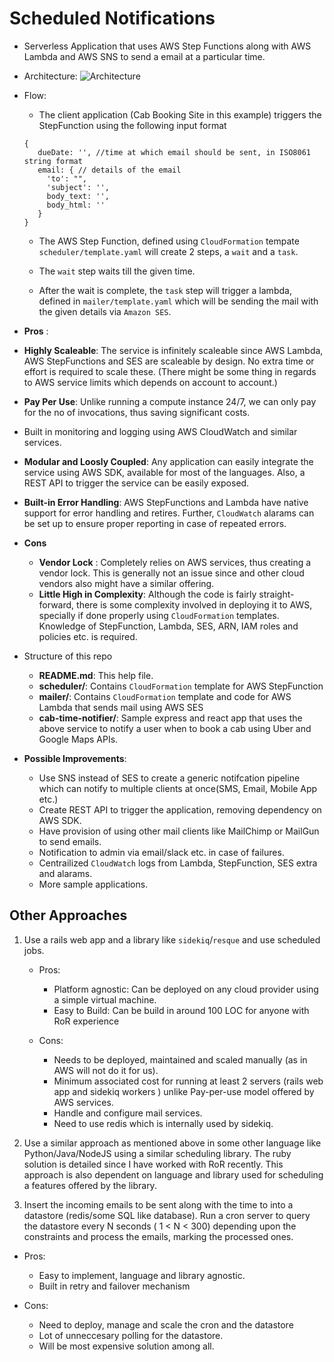 # Scheduled Notifications

- Serverless Application that uses AWS Step Functions along with AWS Lambda and AWS SNS to send a email at a particular time.

- Architecture:
 ![Architecture](https://drive.google.com/file/d/1SUgY4BwDQGmdXe1nogURnJVQRQL4uiGn/view?usp=sharing)

- Flow:
   - The client application (Cab Booking Site in this example) triggers the StepFunction using the following input format
   ```
   {
      dueDate: '', //time at which email should be sent, in ISO8061 string format
      email: { // details of the email
        'to': "",
        'subject': '',
        body_text: '',
        body_html: ''
      }
   }
   ```

   - The AWS Step Function, defined using `CloudFormation` tempate `scheduler/template.yaml` will create 2 steps, a `wait` and a `task`.

   - The `wait` step waits till the given time.

   - After the wait is complete, the `task` step will trigger a lambda, defined in `mailer/template.yaml` which will be sending the mail with the given details via `Amazon SES`.

- **Pros** : 
 - **Highly Scaleable**: The service is infinitely scaleable since AWS Lambda, AWS StepFunctions and SES are scaleable by design. No extra time or effort is required to scale these. (There might be some thing in regards to AWS service limits which depends on account to account.)
 - **Pay Per Use**: Unlike running a compute instance 24/7, we can only pay for the no of invocations, thus saving significant costs.
 - Built in monitoring and logging using AWS CloudWatch and similar services.
 - **Modular and Loosly Coupled**: Any application can easily integrate the service using AWS SDK, available for most of the languages. Also, a REST API to trigger the service can be easily exposed.
 - **Built-in Error Handling**: AWS StepFunctions and Lambda have native support for error handling and retires. Further, `CloudWatch` alarams can be set up to ensure proper reporting in case of repeated errors. 

- **Cons**
  - **Vendor Lock** : Completely relies on AWS services, thus creating a vendor lock. This is generally not an issue since and other cloud vendors also might have a similar offering.
  - **Little High in Complexity**: Although the code is fairly straight-forward, there is some complexity involved in deploying it to AWS, specially if done properly using `CloudFormation` templates. Knowledge of StepFunction, Lambda, SES, ARN, IAM roles and policies etc. is required.

- Structure of this repo
  - **README.md**: This help file.
  - **scheduler/**: Contains `CloudFormation` template for AWS StepFunction
  - **mailer/**: Contains `CloudFormation` template and code for AWS Lambda that sends mail using AWS SES
  - **cab-time-notifier/**: Sample express and react app that uses the above service to notify a user when to book a cab using Uber and Google Maps APIs.

- **Possible Improvements**:
  - Use SNS instead of SES to create a generic notifcation pipeline which can notify to multiple clients at once(SMS, Email, Mobile App etc.)
  - Create REST API to trigger the application, removing dependency on AWS SDK.
  - Have provision of using other mail clients like MailChimp or MailGun to send emails.
  - Notification to admin via email/slack etc. in case of failures.
  - Centrailized `CloudWatch` logs from Lambda, StepFunction, SES extra and alarams.
  - More sample applications.

## Other Approaches

1. Use a rails web app and a library like `sidekiq`/`resque` and use scheduled jobs.

    - Pros:
      - Platform agnostic: Can be deployed on any cloud provider using a simple virtual machine.
      - Easy to Build: Can be build in around 100 LOC for anyone with RoR experience

    - Cons:
      - Needs to be deployed, maintained and scaled manually (as in AWS will not do it for us).
      - Minimum associated cost for running at least 2 servers (rails web app and  sidekiq workers ) unlike Pay-per-use model offered by AWS services.
      - Handle and configure mail services.
      - Need to use redis which is internally used by sidekiq.

2. Use a similar approach as mentioned above in some other language like Python/Java/NodeJS using a similar scheduling library. The ruby solution is detailed since I have worked with RoR recently. This approach is also dependent on language and library used for scheduling a features offered by the library.

3. Insert the incoming emails to be sent along with the time to into a datastore (redis/some SQL like database). Run a cron server to query the datastore every N seconds ( 1 < N < 300) depending upon the constraints and process the emails, marking the processed ones.

  - Pros:
      - Easy to implement, language and library agnostic.
      - Built in retry and failover mechanism

  - Cons:
      - Need to deploy, manage and scale the cron and the datastore
      - Lot of unneccesary polling for the datastore.
      - Will be most expensive solution among all.

